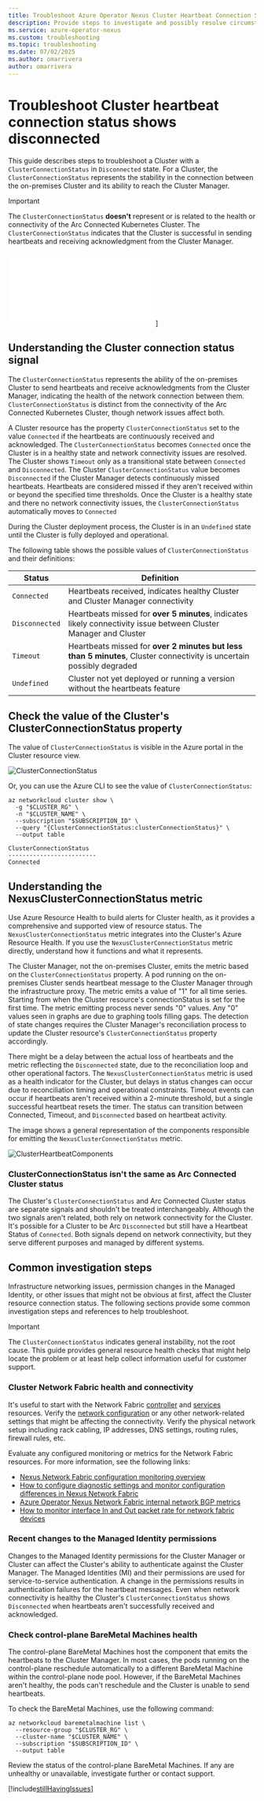 ```yaml
---
title: Troubleshoot Azure Operator Nexus Cluster Heartbeat Connection Status shows Disconnected
description: Provide steps to investigate and possibly resolve circumstances that are preventing the Cluster from sending heartbeats to the Cluster Manager.
ms.service: azure-operator-nexus
ms.custom: troubleshooting
ms.topic: troubleshooting
ms.date: 07/02/2025
ms.author: omarrivera
author: omarrivera
---
```


# Troubleshoot Cluster heartbeat connection status shows disconnected

This guide describes steps to troubleshoot a Cluster with a `ClusterConnectionStatus` in `Disconnected` state.
For a Cluster, the `ClusterConnectionStatus` represents the stability in the connection between the on-premises Cluster and its ability to reach the Cluster Manager.

> [!IMPORTANT]
> The `ClusterConnectionStatus` **doesn't** represent or is related to the health or connectivity of the Arc Connected Kubernetes Cluster.
> The `ClusterConnectionStatus` indicates that the Cluster is successful in sending heartbeats and receiving acknowledgment from the Cluster Manager.

![prereqAzCLI](./includes/baremetal-machines/prerequisites-azure-cli-bare-metal-machine-actions.md)]

## Understanding the Cluster connection status signal

The `ClusterConnectionStatus` represents the ability of the on-premises Cluster to send heartbeats and receive acknowledgments from the Cluster Manager, indicating the health of the network connection between them.
`ClusterConnectionStatus` is distinct from the connectivity of the Arc Connected Kubernetes Cluster, though network issues affect both.

A Cluster resource has the property `ClusterConnectionStatus` set to the value `Connected` if the heartbeats are continuously received and acknowledged.
The `ClusterConnectionStatus` becomes `Connected` once the Cluster is in a healthy state and network connectivity issues are resolved.
The Cluster shows `Timeout` only as a transitional state between `Connected` and `Disconnected`.
The Cluster `ClusterConnectionStatus` value becomes `Disconnected` if the Cluster Manager detects continuously missed heartbeats.
Heartbeats are considered missed if they aren't received within or beyond the specified time thresholds.
Once the Cluster is a healthy state and there no network connectivity issues, the `ClusterConnectionStatus` automatically moves to `Connected`

During the Cluster deployment process, the Cluster is in an `Undefined` state until the Cluster is fully deployed and operational.

The following table shows the possible values of `ClusterConnectionStatus` and their definitions:

| Status         | Definition                                                                                                            |
|----------------|-----------------------------------------------------------------------------------------------------------------------|
| `Connected`    | Heartbeats received, indicates healthy Cluster and Cluster Manager connectivity                                       |
| `Disconnected` | Heartbeats missed for **over 5 minutes**, indicates likely connectivity issue between Cluster Manager and Cluster     |
| `Timeout`      | Heartbeats missed for **over 2 minutes but less than 5 minutes**, Cluster connectivity is uncertain possibly degraded |
| `Undefined`    | Cluster not yet deployed or running a version without the heartbeats feature                                          |

## Check the value of the Cluster's ClusterConnectionStatus property

The value of `ClusterConnectionStatus` is visible in the Azure portal in the Cluster resource view.

![ClusterConnectionStatus](./media/troubleshoot-cluster-heartbeat-connection-status/az-portal-cluster-connection-status.png)

Or, you can use the Azure CLI to see the value of `ClusterConnectionStatus`:

```azurecli
az networkcloud cluster show \
  -g "$CLUSTER_RG" \
  -n "$CLUSTER_NAME" \
  --subscription "$SUBSCRIPTION_ID" \
  --query "{ClusterConnectionStatus:clusterConnectionStatus}" \
  --output table

ClusterConnectionStatus
-------------------------
Connected
```

## Understanding the NexusClusterConnectionStatus metric

Use Azure Resource Health to build alerts for Cluster health, as it provides a comprehensive and supported view of resource status.
The `NexusClusterConnectionStatus` metric integrates into the Cluster's Azure Resource Health.
If you use the `NexusClusterConnectionStatus` metric directly, understand how it functions and what it represents.

The Cluster Manager, not the on-premises Cluster, emits the metric based on the `ClusterConnectionStatus` property.
A pod running on the on-premises Cluster sends heartbeat message to the Cluster Manager through the infrastructure proxy.
The metric emits a value of "1" for all time series. Starting from when the Cluster resource's connectionStatus is set for the first time.
The metric emitting process never sends "0" values. Any "0" values seen in graphs are due to graphing tools filling gaps.
The detection of state changes requires the Cluster Manager's reconciliation process to update the Cluster resource's `ClusterConnectionStatus` property accordingly.

There might be a delay between the actual loss of heartbeats and the metric reflecting the `Disconnected` state, due to the reconciliation loop and other operational factors.
The `NexusClusterConnectionStatus` metric is used as a health indicator for the Cluster, but delays in status changes can occur due to reconciliation timing and operational constraints.
Timeout events can occur if heartbeats aren't received within a 2-minute threshold, but a single successful heartbeat resets the timer.
The status can transition between Connected, Timeout, and `Disconnected` based on heartbeat activity.

The image shows a general representation of the components responsible for emitting the `NexusClusterConnectionStatus` metric.

![ClusterHeartbeatComponents](./media/troubleshoot-Cluster-heartbeat-connection-status/cluster-connection-status-components-for-metric.png)

### ClusterConnectionStatus isn't the same as Arc Connected Cluster status

The Cluster's `ClusterConnectionStatus` and Arc Connected Cluster status are separate signals and shouldn't be treated interchangeably.
Although the two signals aren't related, both rely on network connectivity for the Cluster.
It's possible for a Cluster to be Arc `Disconnected` but still have a Heartbeat Status of `Connected`.
Both signals depend on network connectivity, but they serve different purposes and managed by different systems.

## Common investigation steps

Infrastructure networking issues, permission changes in the Managed Identity, or other issues that might not be obvious at first, affect the Cluster resource connection status.
The following sections provide some common investigation steps and references to help troubleshoot.

> [!IMPORTANT]
> The `ClusterConnectionStatus` indicates general instability, not the root cause.
> This guide provides general resource health checks that might help locate the problem or at least help collect information useful for customer support.

### Cluster Network Fabric health and connectivity

It's useful to start with the Network Fabric [controller][Network Fabric Controller] and [services][Network Fabric Services] resources.
Verify the [network configuration][How to Configure Network Fabric] or any other network-related settings that might be affecting the connectivity.
Verify the physical network setup including rack cabling, IP addresses, DNS settings, routing rules, firewall rules, etc.

[How to Configure Network Fabric]: ./howto-configure-network-fabric.md
[Network Fabric Controller]: ./concepts-network-fabric-controller.md
[Network Fabric Services]: ./concepts-network-fabric-services.md

Evaluate any configured monitoring or metrics for the Network Fabric resources.
For more information, see the following links:

- [Nexus Network Fabric configuration monitoring overview](./concepts-network-fabric-configuration-monitoring.md)
- [How to configure diagnostic settings and monitor configuration differences in Nexus Network Fabric](./howto-configure-diagnostic-settings-monitor-configuration-differences.md)
- [Azure Operator Nexus Network Fabric internal network BGP metrics](./concepts-internal-network-bgp-metrics.md)
- [How to monitor interface In and Out packet rate for network fabric devices](./howto-monitor-interface-packet-rate.md)

### Recent changes to the Managed Identity permissions

Changes to the Managed Identity permissions for the Cluster Manager or Cluster can affect the Cluster's ability to authenticate against the Cluster Manager.
The Managed Identities (MI) and their permissions are used for service-to-service authentication.
A change in the permissions results in authentication failures for the heartbeat messages.
Even when network connectivity is healthy the Cluster's `ClusterConnectionStatus` shows `Disconnected` when heartbeats aren't successfully received and acknowledged.

### Check control-plane BareMetal Machines health

The control-plane BareMetal Machines host the component that emits the heartbeats to the Cluster Manager.
In most cases, the pods running on the control-plane reschedule automatically to a different BareMetal Machine within the control-plane node pool.
However, if the BareMetal Machines aren't healthy, the pods can't reschedule and the Cluster is unable to send heartbeats.

To check the BareMetal Machines, use the following command:

```azurecli
az networkcloud baremetalmachine list \
  --resource-group "$CLUSTER_RG" \
  --cluster-name "$CLUSTER_NAME" \
  --subscription "$SUBSCRIPTION_ID" \
  --output table
```

Review the status of the control-plane BareMetal Machines. If any are unhealthy or unavailable, investigate further or contact support.

[!include[stillHavingIssues](./includes/contact-support.md)]
